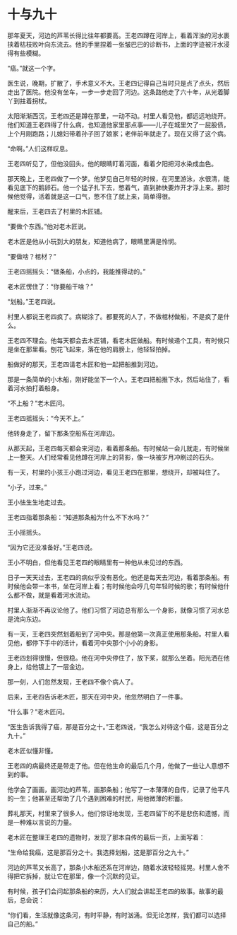 # 十与九十

那年夏天，河边的芦苇长得比往年都要高。王老四蹲在河岸上，看着浑浊的河水裹挟着枯枝败叶向东流去。他的手里捏着一张皱巴巴的诊断书，上面的字迹被汗水浸得有些模糊。

“癌。”就这一个字。

医生说，晚期，扩散了，手术意义不大。王老四记得自己当时只是点了点头，然后走出了医院。他没有坐车，一步一步走回了河边。这条路他走了六十年，从光着脚丫到拄着拐杖。

太阳渐渐西沉，王老四还是蹲在那里，一动不动。村里人看见他，都远远地绕开。他们知道王老四得了什么病，也知道他家里那点事——儿子在城里欠了一屁股债，上个月刚跑路；儿媳妇带着孙子回了娘家；老伴前年就走了。现在又得了这个病。

“命啊。”人们这样叹息。

王老四听见了，但他没回头。他的眼睛盯着河面，看着夕阳把河水染成血色。

那天晚上，王老四做了一个梦。他梦见自己年轻的时候，在河里游泳，水很清，能看见底下的鹅卵石。他一个猛子扎下去，憋着气，直到肺快要炸开才浮上来。那时候他觉得，活着就是这一口气，憋不住了就上来，简单得很。

醒来后，王老四去了村里的木匠铺。

“要做个东西。”他对老木匠说。

老木匠是他从小玩到大的朋友，知道他病了，眼睛里满是怜悯。

“要做啥？棺材？”

王老四摇摇头：“做条船，小点的，我能推得动的。”

老木匠愣住了：“你要船干啥？”

“划船。”王老四说。

村里人都说王老四疯了。病糊涂了。都要死的人了，不做棺材做船，不是疯了是什么。

王老四不理会。他每天都会去木匠铺，看老木匠做船。有时候递个工具，有时候只是坐在那里看。刨花飞起来，落在他的肩膀上，他轻轻拍掉。

船做好的那天，王老四请老木匠和他一起把船推到河边。

那是一条简单的小木船，刚好能坐下一个人。王老四把船推下水，然后站住了，看着河水拍打着船身。

“不上船？”老木匠问。

王老四摇摇头：“今天不上。”

他转身走了，留下那条空船系在河岸边。

从那天起，王老四每天都会来河边，看着那条船。有时候站一会儿就走，有时候坐上一整天。人们经常看见他蹲在河岸上的背影，像一块被岁月冲刷过的石头。

有一天，村里的小孩王小跑过河边，看见王老四在那里，想绕开，却被叫住了。

“小子，过来。”

王小怯生生地走过去。

王老四指着那条船：“知道那条船为什么不下水吗？”

王小摇摇头。

“因为它还没准备好。”王老四说。

王小不明白，但他看见王老四的眼睛里有一种他从未见过的东西。

日子一天天过去，王老四的病似乎没有恶化。他还是每天去河边，看着那条船。有时候他会带一本书，坐在河岸上看；有时候他会哼几句年轻时候的歌；有时候他什么都不做，就是看着河水流动。

村里人渐渐不再议论他了。他们习惯了河边总有那么一个身影，就像习惯了河水总是流向东边。

有一天，王老四突然划着船到了河中央。那是他第一次真正使用那条船。村里人看见他，都停下手中的活计，看着河中央那个小小的身影。

王老四划得很慢，但很稳。他在河中央停住了，放下桨，就那么坐着。阳光洒在他身上，给他镀上了一层金边。

那一刻，人们忽然发现，王老四不像个病人了。

后来，王老四告诉老木匠，那天在河中央，他忽然明白了一件事。

“什么事？”老木匠问。

“医生告诉我得了癌，那是百分之十。”王老四说，“我怎么对待这个癌，这是百分之九十。”

老木匠似懂非懂。

王老四的病最终还是带走了他。但在他生命的最后几个月，他做了一些让人意想不到的事。

他学会了画画，画河边的芦苇，画那条船；他写了一本薄薄的自传，记录了他平凡的一生；他甚至还帮助了几个遇到困难的村民，用他微薄的积蓄。

葬礼那天，村里来了很多人。他们惊讶地发现，王老四留下的不是悲伤和遗憾，而是一种难以言说的力量。

老木匠在整理王老四的遗物时，发现了那本自传的最后一页，上面写着：

“生命给我癌，这是那百分之十。我选择划船，这是那百分之九十。”

河边的芦苇又长高了，那条小木船还系在河岸边，随着水波轻轻摇晃。村里人舍不得把它拆掉，就让它在那里，像一个沉默的见证。

有时候，孩子们会问起那条船的来历，大人们就会讲起王老四的故事。故事的最后，总会说：

“你们看，生活就像这条河，有时平静，有时汹涌。但无论怎样，我们都可以选择自己的船。”